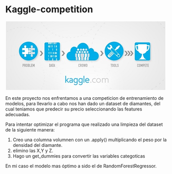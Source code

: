 # Kaggle-competition

![FotoPortada](https://raw.githubusercontent.com/bersuan/Kaggle-competition/master/input/kaggle.jpg)

En este proyecto nos enfrentamos a una competicion de entrenamiento de modelos, para llevarlo a cabo nos han dado un dataset de diamantes, del cual teniamos que predecir su precio seleccionando las features adecuadas.

Para intentar optimizar el programa que realizado una limpieza del dataset de la siguiente manera:
1. Creo una columna volumnen con un .apply() multiplicando el peso por la densidad del diamante.
2. elimino las X,Y y Z.
3. Hago un get_dummies para convertir las variables categoticas

En mi caso el modelo mas óptimo a sido el de RandomForestRegressor.
